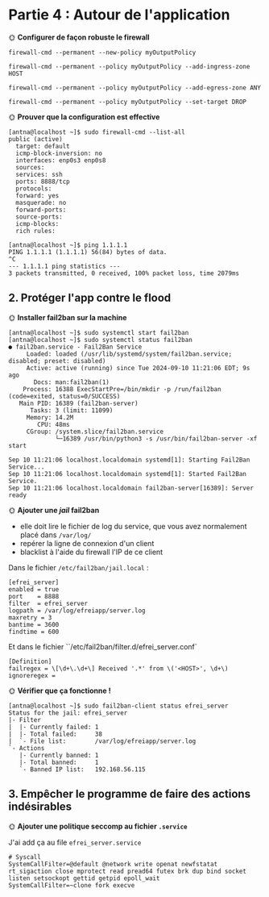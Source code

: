 # Partie 4 : Autour de l'application

🌞 **Configurer de façon robuste le firewall**

```
firewall-cmd --permanent --new-policy myOutputPolicy

firewall-cmd --permanent --policy myOutputPolicy --add-ingress-zone HOST

firewall-cmd --permanent --policy myOutputPolicy --add-egress-zone ANY

firewall-cmd --permanent --policy myOutputPolicy --set-target DROP
```

🌞 **Prouver que la configuration est effective**

```
[antna@localhost ~]$ sudo firewall-cmd --list-all
public (active)
  target: default
  icmp-block-inversion: no
  interfaces: enp0s3 enp0s8
  sources:
  services: ssh
  ports: 8888/tcp
  protocols:
  forward: yes
  masquerade: no
  forward-ports:
  source-ports:
  icmp-blocks:
  rich rules:
  ```

```
[antna@localhost ~]$ ping 1.1.1.1
PING 1.1.1.1 (1.1.1.1) 56(84) bytes of data.
^C
--- 1.1.1.1 ping statistics ---
3 packets transmitted, 0 received, 100% packet loss, time 2079ms
```

## 2. Protéger l'app contre le flood

🌞 **Installer fail2ban sur la machine**

```
[antna@localhost ~]$ sudo systemctl start fail2ban
[antna@localhost ~]$ sudo systemctl status fail2ban
● fail2ban.service - Fail2Ban Service
     Loaded: loaded (/usr/lib/systemd/system/fail2ban.service; disabled; preset: disabled)
     Active: active (running) since Tue 2024-09-10 11:21:06 EDT; 9s ago
       Docs: man:fail2ban(1)
    Process: 16388 ExecStartPre=/bin/mkdir -p /run/fail2ban (code=exited, status=0/SUCCESS)
   Main PID: 16389 (fail2ban-server)
      Tasks: 3 (limit: 11099)
     Memory: 14.2M
        CPU: 48ms
     CGroup: /system.slice/fail2ban.service
             └─16389 /usr/bin/python3 -s /usr/bin/fail2ban-server -xf start

Sep 10 11:21:06 localhost.localdomain systemd[1]: Starting Fail2Ban Service...
Sep 10 11:21:06 localhost.localdomain systemd[1]: Started Fail2Ban Service.
Sep 10 11:21:06 localhost.localdomain fail2ban-server[16389]: Server ready
```

🌞 **Ajouter une *jail* fail2ban**

- elle doit lire le fichier de log du service, que vous avez normalement placé dans `/var/log/`
- repérer la ligne de connexion d'un client
- blacklist à l'aide du firewall l'IP de ce client

Dans le fichier `/etc/fail2ban/jail.local` :
```
[efrei_server]
enabled = true
port    = 8888
filter  = efrei_server
logpath = /var/log/efreiapp/server.log
maxretry = 3
bantime = 3600
findtime = 600
```

Et dans le fichier ``/etc/fail2ban/filter.d/efrei_server.conf`
```
[Definition]
failregex = \[\d+\.\d+\] Received '.*' from \('<HOST>', \d+\)
ignoreregex =
```

🌞 **Vérifier que ça fonctionne !**

```
[antna@localhost ~]$ sudo fail2ban-client status efrei_server
Status for the jail: efrei_server
|- Filter
|  |- Currently failed: 1
|  |- Total failed:     38
|  `- File list:        /var/log/efreiapp/server.log
`- Actions
   |- Currently banned: 1
   |- Total banned:     1
   `- Banned IP list:   192.168.56.115
```

## 3. Empêcher le programme de faire des actions indésirables

🌞 **Ajouter une politique seccomp au fichier `.service`**

J'ai add ça au file `efrei_server.service`
```
# Syscall
SystemCallFilter=@default @network write openat newfstatat rt_sigaction close mprotect read pread64 futex brk dup bind socket listen setsockopt gettid getpid epoll_wait
SystemCallFilter=~clone fork execve
```

